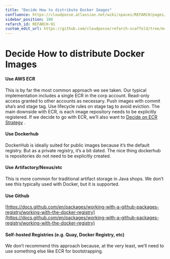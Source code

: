 ```yaml
---
title: "Decide How to distribute Docker Images"
confluence: https://cloudposse.atlassian.net/wiki/spaces/REFARCH/pages/1175847134/REFARCH-91+-+Decide+How+to+distribute+Docker+Images
sidebar_position: 100
refarch_id: REFARCH-91
custom_edit_url: https://github.com/cloudposse/refarch-scaffold/tree/main/docs/docs/fundamentals/design-decisions/foundational-platform/decide-how-to-distribute-docker-images.md
---
```


# Decide How to distribute Docker Images

#### Use AWS ECR

This is by far the most common approach we see taken. Our typical implementation includes a single ECR in the corp account. Read-only access granted to other accounts as necessary. Push images with commit sha’s and stage tag. Use lifecycle rules on stage tag to avoid eviction. The main downside with ECR, is each image repository needs to be explicitly registered. If we decide to go with ECR, we’ll also want to [Decide on ECR Strategy](/reference-architecture/fundamentals/design-decisions/foundational-platform/decide-on-ecr-strategy) .

#### Use Dockerhub

DockerHub is ideally suited for public images because it’s the default registry. But as a private registry, it’s a bit dated. The nice thing dockerhub is repositories do not need to be explicitly created.

#### Use Artifactory/Nexus/etc

This is more common for traditional artifact storage in Java shops. We don’t see this typically used with Docker, but it is supported.

#### Use Github

[https://docs.github.com/en/packages/working-with-a-github-packages-registry/working-with-the-docker-registry](https://docs.github.com/en/packages/working-with-a-github-packages-registry/working-with-the-docker-registry)

#### Self-hosted Registries (e.g. Quay, Docker Registry, etc)

We don’t recommend this approach because, at the very least, we’ll need to use something else like ECR for bootstrapping.


